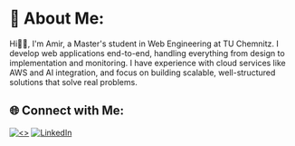 # 💫 About Me:

Hi👋🏻, I'm Amir, a Master's student in Web Engineering at TU Chemnitz. I develop web applications end-to-end, handling everything from design to implementation and monitoring. I have experience with cloud services like AWS and AI integration, and focus on building scalable, well-structured solutions that solve real problems.

## 🌐 Connect with Me:

[![<>](https://img.shields.io/badge/website-000000?style=for-the-badge&logo=About.me&logoColor=white)](https://amir-khamseh.com)
[![LinkedIn](https://img.shields.io/badge/LinkedIn-0077B5?style=for-the-badge&logo=linkedin&logoColor=white)](https://linkedin.com/in/amirali-khamseh)









